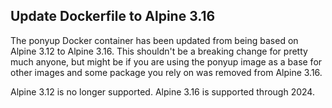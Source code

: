 ## Update Dockerfile to Alpine 3.16

The ponyup Docker container has been updated from being based on Alpine 3.12 to Alpine 3.16. This shouldn't be a breaking change for pretty much anyone, but might be if you are using the ponyup image as a base for other images and some package you rely on was removed from Alpine 3.16.

Alpine 3.12 is no longer supported. Alpine 3.16 is supported through 2024.

